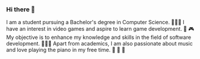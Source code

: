 ### Hi there 👋
I am a student pursuing a Bachelor's degree in Computer Science. 🧑🏻‍🎓
I have an interest in video games and aspire to learn game development. 👾 🎮
My objective is to enhance my knowledge and skills in the field of software development. 🧑🏻‍💻
Apart from academics, I am also passionate about music and love playing the piano in my free time. 🎹 🎵 🎼

<!--
**deatlyligthen/deatlyligthen** is a ✨ _special_ ✨ repository because its `README.md` (this file) appears on your GitHub profile.

Here are some ideas to get you started:

- 🔭 I’m currently working on ...
- 🌱 I’m currently learning ...
- 👯 I’m looking to collaborate on ...
- 🤔 I’m looking for help with ...
- 💬 Ask me about ...
- 📫 How to reach me: ...
- 😄 Pronouns: ...
- ⚡ Fun fact: ...
-->
